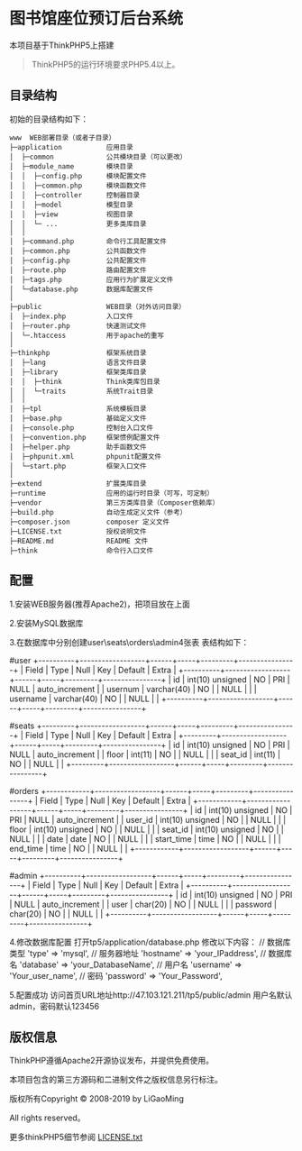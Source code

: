图书馆座位预订后台系统
===============
本项目基于ThinkPHP5上搭建

> ThinkPHP5的运行环境要求PHP5.4以上。

## 目录结构

初始的目录结构如下：

~~~
www  WEB部署目录（或者子目录）
├─application           应用目录
│  ├─common             公共模块目录（可以更改）
│  ├─module_name        模块目录
│  │  ├─config.php      模块配置文件
│  │  ├─common.php      模块函数文件
│  │  ├─controller      控制器目录
│  │  ├─model           模型目录
│  │  ├─view            视图目录
│  │  └─ ...            更多类库目录
│  │
│  ├─command.php        命令行工具配置文件
│  ├─common.php         公共函数文件
│  ├─config.php         公共配置文件
│  ├─route.php          路由配置文件
│  ├─tags.php           应用行为扩展定义文件
│  └─database.php       数据库配置文件
│
├─public                WEB目录（对外访问目录）
│  ├─index.php          入口文件
│  ├─router.php         快速测试文件
│  └─.htaccess          用于apache的重写
│
├─thinkphp              框架系统目录
│  ├─lang               语言文件目录
│  ├─library            框架类库目录
│  │  ├─think           Think类库包目录
│  │  └─traits          系统Trait目录
│  │
│  ├─tpl                系统模板目录
│  ├─base.php           基础定义文件
│  ├─console.php        控制台入口文件
│  ├─convention.php     框架惯例配置文件
│  ├─helper.php         助手函数文件
│  ├─phpunit.xml        phpunit配置文件
│  └─start.php          框架入口文件
│
├─extend                扩展类库目录
├─runtime               应用的运行时目录（可写，可定制）
├─vendor                第三方类库目录（Composer依赖库）
├─build.php             自动生成定义文件（参考）
├─composer.json         composer 定义文件
├─LICENSE.txt           授权说明文件
├─README.md             README 文件
├─think                 命令行入口文件
~~~


## 配置
1.安装WEB服务器(推荐Apache2)，把项目放在上面

2.安装MySQL数据库

3.在数据库中分别创建user\seats\orders\admin4张表
表结构如下：

#user
+----------+------------------+------+-----+---------+----------------+
| Field    | Type             | Null | Key | Default | Extra          |
+----------+------------------+------+-----+---------+----------------+
| id       | int(10) unsigned | NO   | PRI | NULL    | auto_increment |
| usernum  | varchar(40)      | NO   |     | NULL    |                |
| username | varchar(40)      | NO   |     | NULL    |                |
+----------+------------------+------+-----+---------+----------------+

#seats
+---------+------------------+------+-----+---------+----------------+
| Field   | Type             | Null | Key | Default | Extra          |
+---------+------------------+------+-----+---------+----------------+
| id      | int(10) unsigned | NO   | PRI | NULL    | auto_increment |
| floor   | int(11)          | NO   |     | NULL    |                |
| seat_id | int(11)          | NO   |     | NULL    |                |
+---------+------------------+------+-----+---------+----------------+

#orders
+------------+------------------+------+-----+---------+----------------+
| Field      | Type             | Null | Key | Default | Extra          |
+------------+------------------+------+-----+---------+----------------+
| id         | int(10) unsigned | NO   | PRI | NULL    | auto_increment |
| user_id    | int(10) unsigned | NO   |     | NULL    |                |
| floor      | int(10) unsigned | NO   |     | NULL    |                |
| seat_id    | int(10) unsigned | NO   |     | NULL    |                |
| date       | date             | NO   |     | NULL    |                |
| start_time | time             | NO   |     | NULL    |                |
| end_time   | time             | NO   |     | NULL    |                |
+------------+------------------+------+-----+---------+----------------+

#admin
+----------+------------------+------+-----+---------+----------------+
| Field    | Type             | Null | Key | Default | Extra          |
+----------+------------------+------+-----+---------+----------------+
| id       | int(10) unsigned | NO   | PRI | NULL    | auto_increment |
| user     | char(20)         | NO   |     | NULL    |                |
| password | char(20)         | NO   |     | NULL    |                |
+----------+------------------+------+-----+---------+----------------+

4.修改数据库配置
打开tp5/application/database.php
修改以下内容：
    // 数据库类型
    'type'            => 'mysql',
    // 服务器地址
    'hostname'        => 'your_IPaddress',
    // 数据库名
    'database'        => 'your_DatabaseName',
    // 用户名
    'username'        => 'Your_user_name',
    // 密码
    'password'        => 'Your_Password',

5.配置成功
访问首页URL地址http://47.103.121.211/tp5/public/admin
用户名默认admin，密码默认123456


## 版权信息

ThinkPHP遵循Apache2开源协议发布，并提供免费使用。

本项目包含的第三方源码和二进制文件之版权信息另行标注。

版权所有Copyright © 2008-2019 by LiGaoMing

All rights reserved。

更多thinkPHP5细节参阅 [LICENSE.txt](LICENSE.txt)
